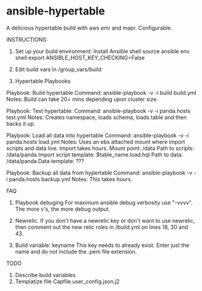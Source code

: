 ansible-hypertable
==================

A delicious hypertable build with aws emr and mapr.  Configurable.

INSTRUCTIONS:
1) Set up your build environment:
Install Ansible
shell source ansible env
shell export ANSIBLE_HOST_KEY_CHECKING=False


2) Edit build vars in /group_vars/build


3) Hypertable Playbooks

Playbook: Build hypertable
Command: ansible-playbook -v -i build build.yml
Notes: Build can take 20+ mins depending upon cluster size.

Playbook: Test hypertable:
Command: ansible-playbook -v -i panda.hosts test.yml
Notes: Creates namespace, loads schema, loads table and then backs it up.

Playbook: Load all data into hypertable
Command: ansible-playbook -v -i panda.hosts load.yml
Notes:  Uses an ebs attached mount where import scripts and data live.  Import takes hours.
        Mount point: /data
        Path to scripts: /data/panda
        Import script template: $table_name.load.hql
        Path to data: /data/panda
        Data template: ???
      

Playbook: Backup all data from hypertable
Command: ansible-playbook -v -i panda.hosts backup.yml
Notes:  This takes hours.



FAQ
1) Playbook debuging
For maximum ansible debug verbosity use "-vvvv".  The more v's, the more debug output.

2) Newrelic.
If you don't have a newrelic key or don't want to use newrelic, then comment out the new relic roles in /build.yml on lines 18, 30 and 43.

3) Build variable: keyname
This key needs to already exist.  Enter just the name and do not include the .pem file extension.

TODO
1) Describe build variables
2) Templatize file Capfile.user_config.json.j2




